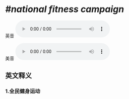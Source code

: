 # ***\#national fitness campaign*** 
英音
<audio src="./media/national fi tness campaign1_AAC.aac" controls="controls"></audio>

美音
<audio src="./media/national fi tness campaign2_AAC.aac" controls="controls"></audio>



  

英文释义
---
### 1.**全民健身运动**  


